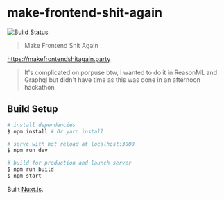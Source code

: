 # make-frontend-shit-again

[![Build Status](https://travis-ci.org/SaraVieira/make-frontend-shit-again.svg?branch=master)](https://travis-ci.org/SaraVieira/make-frontend-shit-again)

> Make Frontend Shit Again

https://makefrontendshitagain.party

> It's complicated on porpuse btw, I wanted to do it in ReasonML and Graphql but didn't have time as this was done in an afternoon hackathon

## Build Setup

```bash
# install dependencies
$ npm install # Or yarn install

# serve with hot reload at localhost:3000
$ npm run dev

# build for production and launch server
$ npm run build
$ npm start
```

Built [Nuxt.js](https://github.com/nuxt/nuxt.js).
